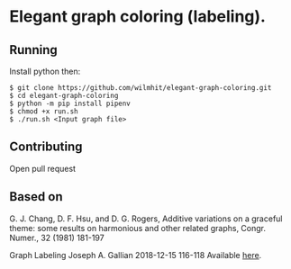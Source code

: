 # Elegant graph coloring (labeling).

## Running

Install python then:
```
$ git clone https://github.com/wilmhit/elegant-graph-coloring.git
$ cd elegant-graph-coloring
$ python -m pip install pipenv
$ chmod +x run.sh
$ ./run.sh <Input graph file>
```

## Contributing

Open pull request

## Based on

G. J. Chang, D. F. Hsu, and D. G. Rogers, Additive variations on a graceful theme:
some results on harmonious and other related graphs, Congr. Numer., 32 (1981)
181-197

Graph Labeling
Joseph A. Gallian
2018-12-15
116-118
Available [here](https://www.combinatorics.org/ojs/index.php).
